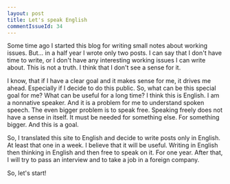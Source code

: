 ```yaml
---
layout: post
title: Let's speak English
commentIssueId: 34
---
```


Some time ago I started this blog for writing small notes about working issues. But... in a half year I wrote only two posts. I can say that I don't have time to write, or I don't have any interesting working issues I can write about. This is not a truth. I think that I don't see a sense for it.

I know, that if I have a clear goal and it makes sense for me, it drives me ahead. Especially if I decide to do this public. So, what can be this special goal for me? What can be useful for a long time? I think this is English. I am a nonnative speaker. And it is a problem for me to understand spoken speech. The even bigger problem is to speak free. Speaking freely does not have a sense in itself. It must be needed for something else. For something bigger. And this is a goal.

So, I translated this site to English and decide to write posts only in English. At least that one in a week. I believe that it will be useful. Writing in English then thinking in English and then free to speak on it. For one year. After that, I will try to pass an interview and to take a job in a foreign company.

So, let's start!  
